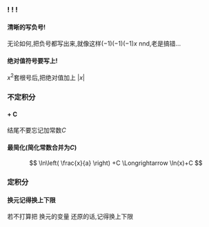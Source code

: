 

### ! ! !
#### 清晰的写负号!
无论如何,把负号都写出来,就像这样$(-1)(-1)(-1)x$
nnd,老是搞错...

#### 绝对值符号要写上!
$x^2$套根号后,把绝对值加上 $|x|$


### 不定积分
#### + C
结尾不要忘记加常数$C$
#### 最简化(简化常数合并为$C$)
$$
\ln\left( \frac{x}{a} \right) +C \Longrightarrow  \ln(x)+C
$$


### 定积分
#### 换元记得换上下限
若不打算把 换元的变量 还原的话,记得换上下限

